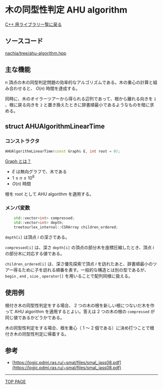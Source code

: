 # 木の同型性判定 AHU algorithm

[C++ 用ライブラリ一覧に戻る](../index.md)

## ソースコード

[nachia/tree/ahu-algorithm.hpp](https://github.com/NachiaVivias/cp-library/blob/main/Cpp/Include/nachia/tree/ahu-algorithm.hpp)

## 主な機能

$n$ 頂点の木の同型判定問題の効率的なアルゴリズムである。木の重心の計算と組み合わせると、 $O(n)$ 時間を達成する。

同時に、木のオイラーツアーから得られる辺列であって、根から離れる向きを `1` 、根に戻る向きを `2` と置き換えたときに辞書順最小であるようなものを暗に求める。

## struct AHUAlgorithmLinearTime

### コンストラクタ

```c++
AHUAlgorithmLinearTime(const Graph& E, int root = 0);
```

[Graph とは？](./../graph/graph.md)

- $E$ は無向グラフで、木である
- $1 \leq n \leq 10^8$
- $O(n)$ 時間

根を $\text{root}$ として AHU algorithm を適用する。

### メンバ変数

```c++
    std::vector<int> compressed;
    std::vector<int> depth;
    treetourlex_internal::CSRArray children_ordered;
```

`depth[i]` は頂点 $i$ の深さである。

`compressed[i]` は、深さ `depth[i]` の頂点の部分木を座標圧縮したとき、頂点 $i$ の部分木に対応する値である。

`children_ordered[i]` は、深さ優先探索で頂点 $i$ を訪れたあと、辞書順最小のツアー得るために子を訪れる順番を表す。一般的な構造とは別の型であるが、 `begin` , `end` , `size` , `operator[]` を用いることで配列同様に扱える。

## 使用例

根付き木の同型性判定をする場合、 $2$ つの木の根を新しい根につないだ木を作って AHU algorithm を適用するとよい。答えは $2$ つの木の根の `compressed` が同じ値であるかどうかである。

木の同型性判定をする場合、根を重心（ $1$ ～ $2$ 個である）に決め打つことで根付き木の同型性判定に帰着する。

## 参考

- [https://logic.pdmi.ras.ru/~smal/files/smal_jass08.pdf](https://logic.pdmi.ras.ru/~smal/files/smal_jass08.pdf)

---

[TOP PAGE](https://nachiavivias.github.io/cp-library/)


<script type="text/x-mathjax-config">MathJax.Hub.Config({tex2jax:{inlineMath:[['\$','\$']],processEscapes:true},CommonHTML: {matchFontHeight:false}});</script>
<script type="text/javascript" async src="https://cdnjs.cloudflare.com/ajax/libs/mathjax/2.7.1/MathJax.js?config=TeX-MML-AM_CHTML"></script>

